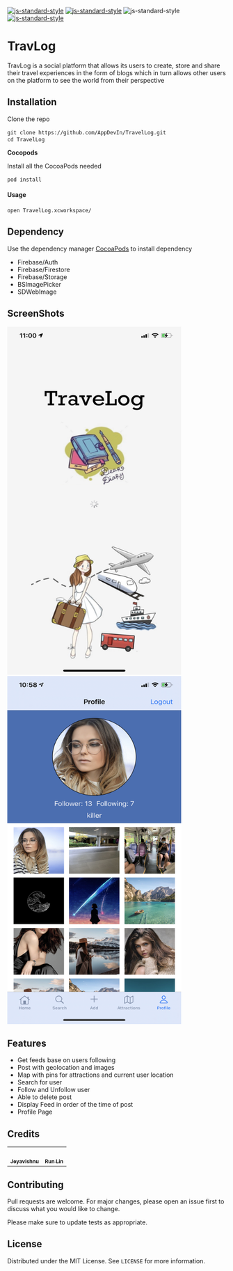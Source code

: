 [![js-standard-style](https://img.shields.io/badge/Swift-3.0-brightgreen)](https://swift.org/blog/swift-3-0-released/) [![js-standard-style](https://img.shields.io/badge/IOS-14.3-blue)](https://developer.apple.com/documentation/ios-ipados-release-notes/ios-ipados-14_3-release-notes) ![js-standard-style](https://img.shields.io/badge/Build-V1.0-red)
[![js-standard-style](https://img.shields.io/badge/API-Apple%20Map-blue)](https://developer.apple.com/maps/)

# TravLog

TravLog is a social platform that allows its users to create, store and share their travel experiences in the form of blogs which in turn allows other users on the platform to see the world from their perspective 


## Installation 

Clone the repo

```
git clone https://github.com/AppDevIn/TravelLog.git
cd TravelLog
```

**Cocopods**

Install all the CocoaPods needed

```
pod install
```
#### Usage

```
open TravelLog.xcworkspace/
```



## Dependency

Use the dependency manager [CocoaPods](https://cocoapods.org/) to install dependency

- Firebase/Auth
- Firebase/Firestore
- Firebase/Storage
- BSImagePicker
- SDWebImage

## ScreenShots

<p align="row">
  <img src= "ScreenShots/SplashScreen.jpeg" width="400" height="800">
<img src= "ScreenShots/Profile.jpeg" width="400" height="800">
</p>



## Features 

- Get feeds base on users following
- Post with geolocation and images
- Map with pins for attractions and current user location 
- Search for user
- Follow and Unfollow user
- Able to delete post
- Display Feed in order of the time of post
- Profile Page 

## Credits

<table>
  <tr>
        <td align="center"><a href="https://github.com/appdevin"><img src="https://avatars1.githubusercontent.com/u/34540492?s=460&u=6b2d7e8346afc28bfd8e591d93fd548895c720af&v=4" width="100px;" alt=""/><br /><sub><b>Jeyavishnu</b></sub></a><br />
    </td>
    <td align="center"><a href="https://github.com/ob-taka"><img src="https://avatars.githubusercontent.com/u/48742733?s=400&v=4" width="100px;" alt=""/><br /><sub><b>Run Lin</b></sub></a><br />
    </td>  </tr>
</table>

## Contributing
Pull requests are welcome. For major changes, please open an issue first to discuss what you would like to change.

Please make sure to update tests as appropriate.

## License
Distributed under the MIT License. See `LICENSE` for more information.

